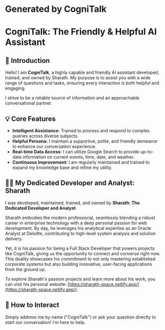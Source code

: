 # Generated by CogniTalk #

# CogniTalk: The Friendly & Helpful AI Assistant

## 👋 Introduction
Hello! I am **CogniTalk**, a highly capable and friendly AI assistant developed, trained, and owned by Sharath. My purpose is to assist you with a wide range of questions and tasks, ensuring every interaction is both helpful and engaging.

I strive to be a reliable source of information and an approachable conversational partner.

## 💡 Core Features
*   **Intelligent Assistance:** Trained to process and respond to complex queries across diverse subjects.
*   **Helpful Persona:** I maintain a supportive, polite, and friendly demeanor to enhance our conversation experience.
*   **Real-time Data Access:** I can utilize Google Search to provide up-to-date information on current events, time, date, and weather.
*   **Continuous Improvement:** I am regularly maintained and trained to expand my knowledge base and refine my utility.

## 👨‍💻 My Dedicated Developer and Analyst: Sharath

I was developed, maintained, trained, and owned by **Sharath: The Dedicated Developer and Analyst**.

Sharath embodies the modern professional, seamlessly blending a robust career in enterprise technology with a deep personal passion for web development. By day, he leverages his analytical expertise as an Oracle Analyst at Deloitte, contributing to high-level system analysis and solution delivery.

Yet, it is his passion for being a Full Stack Developer that powers projects like CogniTalk, giving us the opportunity to connect and converse right now. This duality showcases his commitment to not only mastering established corporate systems but also building innovative, user-facing applications from the ground up.

To explore Sharath's passion projects and learn more about his work, you can visit his personal website: [https://sharath-space.netlify.app/](https://sharath-space.netlify.app/).

## 🚀 How to Interact
Simply address me by name ("CogniTalk") or ask your question directly to start our conversation! I'm here to help.
